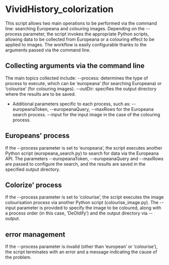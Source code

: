 # VividHistory_colorization
This script allows two main operations to be performed via the command line: searching Europeana and colouring images. Depending on the --process parameter, the script invokes the appropriate Python scripts, allowing data to be collected from Europeana or a colouring effect to be applied to images. The workflow is easily configurable thanks to the arguments passed via the command line.

## Collecting arguments via the command line
The main topics collected include:
--process: determines the type of process to execute, which can be ‘europeana’ (for searching Europeana) or ‘colourise’ (for colouring images).
--outDir: specifies the output directory where the results are to be saved.
- Additional parameters specific to each process, such as:
    --europeanaToken, --europeanaQuery, --maxRows for the Europeana search process.
    --input for the input image in the case of the colouring process.

## Europeans' process
If the --process parameter is set to ‘europeana’, the script executes another Python script (europeana_search.py) to search for data via the Europeana API.
The parameters --europeanaToken, --europeanaQuery and --maxRows are passed to configure the search, and the results are saved in the specified output directory.

## Colorize' process
If the --process parameter is set to ‘colourise’, the script executes the image colourisation process via another Python script (colourise_image.py).
The --input parameter is provided to specify the image to be coloured, along with a process order (in this case, ‘DeOldify’) and the output directory via --output.

## error management
If the --process parameter is invalid (other than ‘european’ or ‘colourise’), the script terminates with an error and a message indicating the cause of the problem.